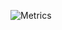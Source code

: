![Metrics](https://metrics.lecoq.io/ChristopherJamesN?template=terminal&base.community=0&base.indepth=false&base.hireable=false&config.timezone=America%2FChicago)

